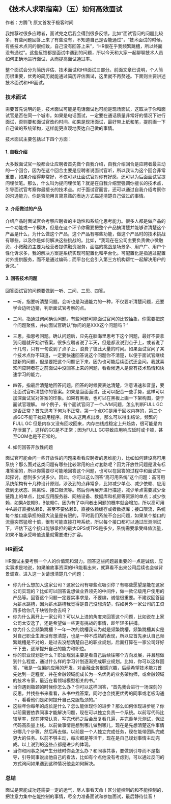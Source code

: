 ## 《技术人求职指南》（五）如何高效面试
作者：方腾飞  原文首发于极客时间

我推荐过很多应聘者，面试完之后我会得到很多反馈，比如”面试官问的问题比较多，有些问题回答上来了有些没有，不知道自己是否能通过”，“技术面试的时候，有些技术点问的很细致，自己没有回答上来”，“HR很在乎我频繁跳槽，所以终面没有通过”。这些反馈都是面试中遇到的问题，所以今天和大家一起聊聊技术人员如何正确地进行面试，从而提高面试通过率。

整个面试会分为简历评估、技术面试和HR面试三部分。前面文章已说明，个人简历很重要，优秀的简历就能通过简历评估面试，这里就不再赘述。下面则主要讲述技术面试和HR面试。


### 技术面试
需要首先说明的是，技术面试可能是电话面试也可能是现场面试，这取决于你和面试官是否在同一个城市。如果是电话面试，一定要在通话质量非常好的情况下进行面试，否则要和面试官改约时间。如果是现场面试，最好带上纸和笔，提前画一下自己做的系统架构，这样能更直观地表达自己做的事情。

技术面试主要包括以下四个方面：

#### 1. 自我介绍

大多数面试官一般都会让应聘者首先做个自我介绍，自我介绍回合是应聘者最主动的一个回合，因为在这个回合主要是应聘者说面试官听，所以我认为这个回合非常重要，如果介绍得非常好，不仅可以让面试官对你有好感，还可以为后面面试官提问埋伏笔。那么，什么叫为提问埋伏笔？就是在自我介绍里强调你擅长的技术点，引导面试官考察你最擅长的技术点。对于面试官而言，还可以通过自我介绍考察你的沟通能力，你是否能用言简意赅的表达方式描述清楚自己做过的事情。

#### 2. 介绍做过的产品

介绍产品时面试官会考察应聘者的主动性和系统化思考能力。很多人都是做产品的一个功能或一个模块，但是在这个环节你需要把整个产品搞清楚并能够讲清楚这个产品是什么，为什么做这个产品，这个产品有哪些功能，做这个产品时的技术挑战有哪些，以及你是如何解决这些挑战的。比如，“我现在在公司主要负责做小微融资，小微融资主要为经营者提供融资服务，面临的挑战是场景多、用户广、用户个性化诉求多，我的解决方案是系统实现可配置化和平台化。可配置化是指通过配置对外提供服务，而不是通过编码；而平台化会引入第三方机构帮忙一起解决用户的诉求。”

#### 3. 回答技术问题

回答面试官的问题要做到一听、二问、三思、四答。

- 一听，指要听清楚问题。会听也是沟通能力的一种，不仅要听清楚问题，还要学会边听边猜，判断面试官考察的点。

- 二问，指通过询问确认问题。有些问题可能面试官问的比较抽象，你需要把这个问题聚焦，并向面试官确认“你问的是XXX这个问题吗？”

- 三思，指思考问题。确认问题后，应先在脑海里思考下这个问题，最好不要拿到问题就开始讲答案，很多应聘者说了半天，但是都没说到点子上，或者说了十几句，只有一句说到了点子上，浪费了彼此大量的时间。如果面试官问了某个技术点你不知道，一定要快速回答说这个问题你不清楚，以便于面试官继续提新的问题，但是要把这个问题记下来，因为也可能后续面试还会问。我就喜欢问应聘者在之前面试中没回答上来的问题，看看候选人是否有技术热情和快速学习的能力。

- 四答，指最后清楚地回答问题。回答的时候要表达清楚，注意语速和音量，要让面试官听清楚你的答案。如果是当面面试，还可以配合一些手势，这样可以加深面试官对答案的印象。如果有黑板，也可以在黑板上画一下架构图，便于面试官理解。
举个例子，有个面试官问了一个JVM问题，怎么判断FULL GC是否正常？首先思考下何为不正常，第一个点GC是用于回收内存的，第二个点GC不能干扰应用程序。所以从这两点出发，那么可以得出结论，频繁的FULL GC 但是内存又没有回收回来，内存曲线成稳定上升趋势，很可能是内存泄漏了，这样的GC是不正常；因为FULL GC导致应用响应延时或卡顿，甚至OOM也是不正常的。

4. 如何回答开放性问题

面试官可能会问一些开放性的问题来看看应聘者的思维能力，比如如何建设高可用系统？那么面对这类问题有哪些比较常用的应对套路呢？因为开放性问题是没有标准答案的，所以你需要尽可能地回答这个问题，也可以在回答的过程中和面试官一起探讨，想到多少说多少。因此，你可以这么回答“高可用系统”这个问题：高可用系统架构有十几种设计原则，涉及到的点非常多，比如减少单点、减少依赖、应用做到无状态、隔离性、接口限流等。然后你再展开进行描述，减少单点需要减少全链路上的单点，比如应用服务器、网络设备、数据库和机房等资源的单点；减少依赖，如果A依赖B，B依赖C，因为有了中间者出问题的概率就会增加，所以高可用中A最好直接依赖B，甚至不要依赖B，直接依赖缓存或者数据库；接口限流，系统每个接口能承担的最大流量是有限的，平时我们系统不会出问题，如果某个接口的流量突然猛增十倍，很有可能直接打垮系统，所以每个接口都可以通过压测测试下，评估下这个接口能够承担的最大QPS或TPS是多少，系统需要承受峰值流量，如果不能承受峰值流量就需要进行扩容。

### HR面试

HR面试主要考察一个人的价值观和潜力。回答这些问题最重要的一点是诚信，应实事求是地说，如果编故事资深的HR能看出来，就算看不出来公司后续也会做背景调查。进入这一关请想清楚几个问题：

- 你为什么想加入这家公司？这家公司有哪些点吸引你？有哪些愿望是能在这家公司实现的？比如可以回答说想做业界领先的中间件，做一款亿级用户使用的产品等。回答这个问题一定要实事求是，不要编，诚信很重要。不建议回答因为薪水跳槽，因为薪水跳槽我觉得是自己没想清楚，假如另外一家公司的工资再多给你几千块钱你会去吗？
- 你为什么离开上一家公司？可以从上进的角度来回答这个问题，比如说在上家公司太安逸了，还是希望做一些更有挑战的事情，趁年轻多拼搏。
- 你为什么会频繁跳槽？一年一次的跳槽我认为就是频繁跳槽，频繁跳槽其实是对自己职业生涯没有想清楚，也是一种不成熟的表现，所以应首先承认自己频繁跳槽是不对的，是过去没想清楚自己的职业规划，后面打算在一家公司好好干下去，逐渐提升自己的能力和职位。
- 你的职业规划是什么？职业规划主要是看自己后续往哪个方向发展，并且想做到什么程度，通过什么样的学习计划逐渐完成职业规划。比如，你可以这样回答，“我是一位偏向应用的开发，对金融业务很感兴趣，后续希望技术能力首先达到一定程度，并在金融领域能成长为一名优秀的业务架构师，或金融领域的技术专家，最近在看领域模型相关的书。”
- 当你遇到瓶颈的时候你怎么办？你可以这样回答，“首先我会进行一场深刻的反思，并找些书来看看，从书中找答案，同时也会找更优秀的同事或老板沟通下，看看他们是如何提升自己克服瓶颈的。”
- 这些年你每年的成长是什么？怎么能体现你的进步？那么如何体现进步呢？你以前需要依靠同事才能解决问题，现在可以独立负责一个系统。以前写代码比较草率，现在非常认真，写完代码之后会反复看几遍，并完善单元测试，保证代码高质量上线。以前做事情是想到哪儿做到哪儿，现在是先想清楚这件事情分哪几个步骤，然后再去做。以前是一个人独立完成任务，现在能带团队完成更大的任务。以前不够主动，每次都是等活干，现在是自己规划事情主动完成。以上说到的这些点都是进步的体现。
- 当你和同事之间产生分歧时你会怎么办？和同事共事，要做到引导而不是指导，引导同事说出他自己的看法，比如有个点他没有考虑到，可以通过反问的方式询问如果遇到这种情况他会如何解决。

### 总结

面试是否能成功还需要一定的运气，尽人事看天命！区分能控制的和不能控制的，把注意力集中在能控制的事情，尽全力准备面试和参加面试，最后静待佳音！